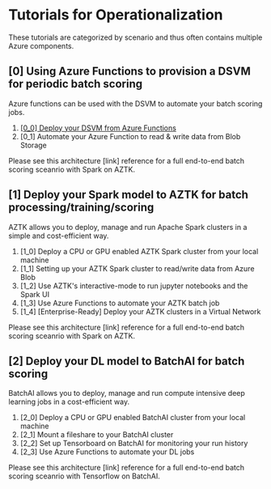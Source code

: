 # Tutorials for Operationalization
These tutorials are categorized by scenario and thus often contains multiple Azure components. 

## [0] Using Azure Functions to provision a DSVM for periodic batch scoring
Azure functions can be used with the DSVM to automate your batch scoring jobs.

1. [[0_0] Deploy your DSVM from Azure Functions](https://www.google.com)
2. [0_1] Automate your Azure Function to read & write data from Blob Storage

Please see this architecture [link] reference for a full end-to-end batch scoring sceanrio with Spark on AZTK.

## [1] Deploy your Spark model to AZTK for batch processing/training/scoring
AZTK allows you to deploy, manage and run Apache Spark clusters in a simple and cost-efficient way.

1. [1_0] Deploy a CPU or GPU enabled AZTK Spark cluster from your local machine
2. [1_1] Setting up your AZTK Spark cluster to read/write data from Azure Blob
3. [1_2] Use AZTK's interactive-mode to run jupyter notebooks and the Spark UI
4. [1_3] Use Azure Functions to automate your AZTK batch job 
5. [1_4] [Enterprise-Ready] Deploy your AZTK clusters in a Virtual Network

Please see this architecture [link] reference for a full end-to-end batch scoring sceanrio with Spark on AZTK.

## [2] Deploy your DL model to BatchAI for batch scoring
BatchAI allows you to deploy, manage and run compute intensive deep learning jobs in a cost-efficient way.

1. [2_0] Deploy a CPU or GPU enabled BatchAI cluster from your local machine
2. [2_1] Mount a fileshare to your BatchAI cluster
3. [2_2] Set up Tensorboard on BatchAI for monitoring your run history
3. [2_3] Use Azure Functions to automate your DL jobs 

Please see this architecture [link] reference for a full end-to-end batch scoring sceanrio with Tensorflow on BatchAI.
